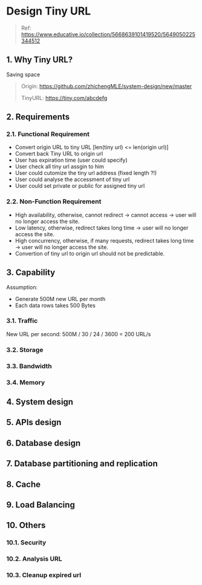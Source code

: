 # Design Tiny URL

> Ref: https://www.educative.io/collection/5668639101419520/5649050225344512

## 1. Why Tiny URL?

Saving space

> Origin: https://github.com/zhichengMLE/system-design/new/master
>
> TinyURL: https://tiny.com/abcdefg

## 2. Requirements

### 2.1. Functional Requirement

- Convert origin URL to tiny URL [len(tiny url) <= len(origin url)]
- Convert back Tiny URL to origin url
- User has expiration time (user could specify)
- User check all tiny url assgin to him
- User could cutomize the tiny url address (fixed length ?!)
- User could analyse the accessment of tiny url
- User could set private or public for assigned tiny url

### 2.2. Non-Function Requirement

- High availability, otherwise, cannot redirect -> cannot access -> user will no longer access the site.
- Low latency, otherwise, redirect takes long time -> user will no longer access the site.
- High concurrency, otherwise, if many requests, redirect takes long time -> user will no longer access the site.
- Convertion of tiny url to origin url should not be predictable.

## 3. Capability

Assumption: 
- Generate 500M new URL per month
- Each data rows takes 500 Bytes

### 3.1. Traffic

New URL per second: 500M / 30 / 24 / 3600 = 200 URL/s



### 3.2. Storage

### 3.3. Bandwidth

### 3.4. Memory


## 4. System design

## 5. APIs design

## 6. Database design

## 7. Database partitioning and replication

## 8. Cache

## 9. Load Balancing

## 10. Others

### 10.1. Security

### 10.2. Analysis URL

### 10.3. Cleanup expired url
